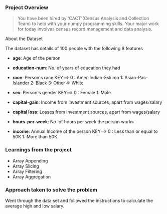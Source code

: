 ### Project Overview

 > You have been hired by 'CACT'(Census Analysis and Collection Team) to help with your numpy programming skills. Your major work for today involves census record management and data analysis.

About the Dataset

The dataset has details of 100 people with the following 8 features

- **age**: Age of the person

- **education-num**: No. of years of education they had

- **race**: Person's race
KEY==> 0 : Amer-Indian-Eskimo
1: Asian-Pac-Islander
2: Black
3: Other
4: White

- **sex**: Person's gender
KEY==> 0 : Female
1: Male

- **capital-gain**:	Income from investment sources, apart from wages/salary
- **capital loss**:	Losses from investment sources, apart from wages/salary
- **hours-per-week**: No. of hours per week the person works
- **income**: Annual Income of the person
KEY==> 0 : Less than or equal to 50K
1: More than 50K



### Learnings from the project

 - Array Appending
- Array Slicing
- Array Filtering
- Array Aggregation


### Approach taken to solve the problem

 Went through the data set and followed the instructions to calculate the average high and low salary.


